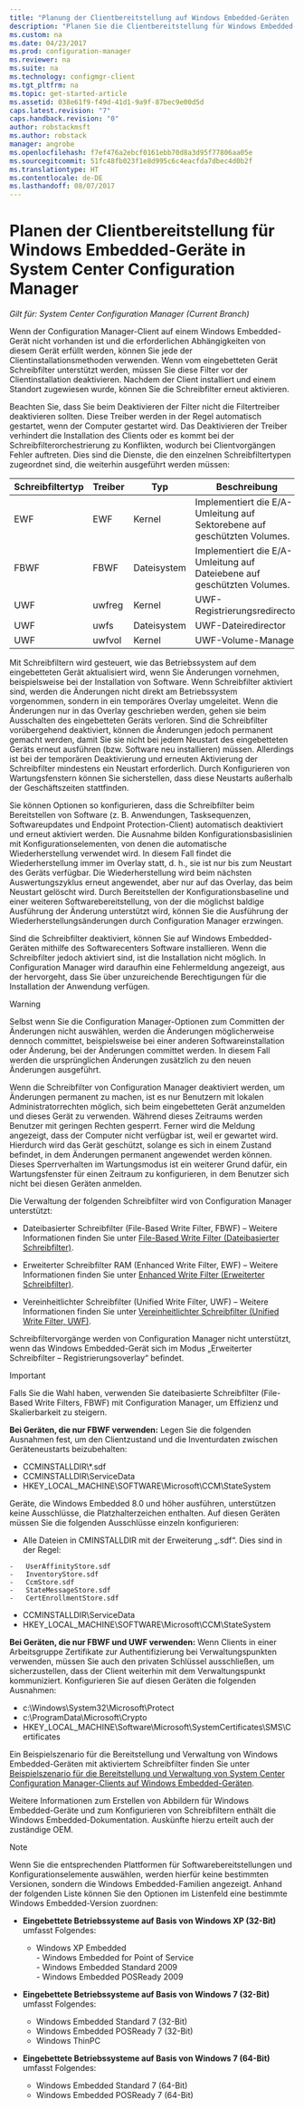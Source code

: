 ```yaml
---
title: "Planung der Clientbereitstellung auf Windows Embedded-Geräten | Microsoft-Dokumentation"
description: "Planen Sie die Clientbereitstellung für Windows Embedded-Geräte in System Center Configuration Manager"
ms.custom: na
ms.date: 04/23/2017
ms.prod: configuration-manager
ms.reviewer: na
ms.suite: na
ms.technology: configmgr-client
ms.tgt_pltfrm: na
ms.topic: get-started-article
ms.assetid: 038e61f9-f49d-41d1-9a9f-87bec9e00d5d
caps.latest.revision: "7"
caps.handback.revision: "0"
author: robstackmsft
ms.author: robstack
manager: angrobe
ms.openlocfilehash: f7ef476a2ebcf0161ebb70d8a3d95f77806aa05e
ms.sourcegitcommit: 51fc48fb023f1e8d995c6c4eacfda7dbec4d0b2f
ms.translationtype: HT
ms.contentlocale: de-DE
ms.lasthandoff: 08/07/2017
---
```

# <a name="planning-for-client-deployment-to-windows-embedded-devices-in-system-center-configuration-manager"></a>Planen der Clientbereitstellung für Windows Embedded-Geräte in System Center Configuration Manager

*Gilt für: System Center Configuration Manager (Current Branch)*

<a name="BKMK_DeployClientEmbedded"></a> Wenn der Configuration Manager-Client auf einem Windows Embedded-Gerät nicht vorhanden ist und die erforderlichen Abhängigkeiten von diesem Gerät erfüllt werden, können Sie jede der Clientinstallationsmethoden verwenden. Wenn vom eingebetteten Gerät Schreibfilter unterstützt werden, müssen Sie diese Filter vor der Clientinstallation deaktivieren. Nachdem der Client installiert und einem Standort zugewiesen wurde, können Sie die Schreibfilter erneut aktivieren.  

 Beachten Sie, dass Sie beim Deaktivieren der Filter nicht die Filtertreiber deaktivieren sollten. Diese Treiber werden in der Regel automatisch gestartet, wenn der Computer gestartet wird. Das Deaktivieren der Treiber verhindert die Installation des Clients oder es kommt bei der Schreibfilterorchestrierung zu Konflikten, wodurch bei Clientvorgängen Fehler auftreten. Dies sind die Dienste, die den einzelnen Schreibfiltertypen zugeordnet sind, die weiterhin ausgeführt werden müssen:  

|Schreibfiltertyp|Treiber|Typ|Beschreibung|  
|-----------------------|------------|----------|-----------------|  
|EWF|EWF|Kernel|Implementiert die E/A-Umleitung auf Sektorebene auf geschützten Volumes.|  
|FBWF|FBWF|Dateisystem|Implementiert die E/A-Umleitung auf Dateiebene auf geschützten Volumes.|  
|UWF|uwfreg|Kernel|UWF-Registrierungsredirector|  
|UWF|uwfs|Dateisystem|UWF-Dateiredirector|  
|UWF|uwfvol|Kernel|UWF-Volume-Manager|  

 Mit Schreibfiltern wird gesteuert, wie das Betriebssystem auf dem eingebetteten Gerät aktualisiert wird, wenn Sie Änderungen vornehmen, beispielsweise bei der Installation von Software. Wenn Schreibfilter aktiviert sind, werden die Änderungen nicht direkt am Betriebssystem vorgenommen, sondern in ein temporäres Overlay umgeleitet. Wenn die Änderungen nur in das Overlay geschrieben werden, gehen sie beim Ausschalten des eingebetteten Geräts verloren. Sind die Schreibfilter vorübergehend deaktiviert, können die Änderungen jedoch permanent gemacht werden, damit Sie sie nicht bei jedem Neustart des eingebetteten Geräts erneut ausführen (bzw. Software neu installieren) müssen. Allerdings ist bei der temporären Deaktivierung und erneuten Aktivierung der Schreibfilter mindestens ein Neustart erforderlich. Durch Konfigurieren von Wartungsfenstern können Sie sicherstellen, dass diese Neustarts außerhalb der Geschäftszeiten stattfinden.  

 Sie können Optionen so konfigurieren, dass die Schreibfilter beim Bereitstellen von Software (z. B. Anwendungen, Tasksequenzen, Softwareupdates und Endpoint Protection-Client) automatisch deaktiviert und erneut aktiviert werden. Die Ausnahme bilden Konfigurationsbasislinien mit Konfigurationselementen, von denen die automatische Wiederherstellung verwendet wird. In diesem Fall findet die Wiederherstellung immer im Overlay statt, d. h., sie ist nur bis zum Neustart des Geräts verfügbar. Die Wiederherstellung wird beim nächsten Auswertungszyklus erneut angewendet, aber nur auf das Overlay, das beim Neustart gelöscht wird. Durch Bereitstellen der Konfigurationsbaseline und einer weiteren Softwarebereitstellung, von der die möglichst baldige Ausführung der Änderung unterstützt wird, können Sie die Ausführung der Wiederherstellungsänderungen durch Configuration Manager erzwingen.  

 Sind die Schreibfilter deaktiviert, können Sie auf Windows Embedded-Geräten mithilfe des Softwarecenters Software installieren. Wenn die Schreibfilter jedoch aktiviert sind, ist die Installation nicht möglich. In Configuration Manager wird daraufhin eine Fehlermeldung angezeigt, aus der hervorgeht, dass Sie über unzureichende Berechtigungen für die Installation der Anwendung verfügen.  

> [!WARNING]  
>  Selbst wenn Sie die Configuration Manager-Optionen zum Committen der Änderungen nicht auswählen, werden die Änderungen möglicherweise dennoch committet, beispielsweise bei einer anderen Softwareinstallation oder Änderung, bei der Änderungen committet werden. In diesem Fall werden die ursprünglichen Änderungen zusätzlich zu den neuen Änderungen ausgeführt.  

 Wenn die Schreibfilter von Configuration Manager deaktiviert werden, um Änderungen permanent zu machen, ist es nur Benutzern mit lokalen Administratorrechten möglich, sich beim eingebetteten Gerät anzumelden und dieses Gerät zu verwenden. Während dieses Zeitraums werden Benutzer mit geringen Rechten gesperrt. Ferner wird die Meldung angezeigt, dass der Computer nicht verfügbar ist, weil er gewartet wird. Hierdurch wird das Gerät geschützt, solange es sich in einem Zustand befindet, in dem Änderungen permanent angewendet werden können. Dieses Sperrverhalten im Wartungsmodus ist ein weiterer Grund dafür, ein Wartungsfenster für einen Zeitraum zu konfigurieren, in dem Benutzer sich nicht bei diesen Geräten anmelden.  

 Die Verwaltung der folgenden Schreibfilter wird von Configuration Manager unterstützt:  

-   Dateibasierter Schreibfilter (File-Based Write Filter, FBWF) – Weitere Informationen finden Sie unter [File-Based Write Filter (Dateibasierter Schreibfilter)](http://go.microsoft.com/fwlink/?LinkID=204717).  

-   Erweiterter Schreibfilter RAM (Enhanced Write Filter, EWF) – Weitere Informationen finden Sie unter [Enhanced Write Filter (Erweiterter Schreibfilter)](http://go.microsoft.com/fwlink/?LinkId=204718).  

-   Vereinheitlichter Schreibfilter (Unified Write Filter, UWF) – Weitere Informationen finden Sie unter [Vereinheitlichter Schreibfilter (Unified Write Filter, UWF)](http://go.microsoft.com/fwlink/?LinkId=309236).  

 Schreibfiltervorgänge werden von Configuration Manager nicht unterstützt, wenn das Windows Embedded-Gerät sich im Modus „Erweiterter Schreibfilter – Registrierungsoverlay“ befindet.  

> [!IMPORTANT]  
>  Falls Sie die Wahl haben, verwenden Sie dateibasierte Schreibfilter (File-Based Write Filters, FBWF) mit Configuration Manager, um Effizienz und Skalierbarkeit zu steigern.
>
> **Bei Geräten, die nur FBWF verwenden:** Legen Sie die folgenden Ausnahmen fest, um den Clientzustand und die Inventurdaten zwischen Geräteneustarts beizubehalten:  
>   
>  -   CCMINSTALLDIR\\*.sdf  
> -   CCMINSTALLDIR\ServiceData  
> -   HKEY_LOCAL_MACHINE\SOFTWARE\Microsoft\CCM\StateSystem  
>   
>  Geräte, die Windows Embedded 8.0 und höher ausführen, unterstützen keine Ausschlüsse, die Platzhalterzeichen enthalten. Auf diesen Geräten müssen Sie die folgenden Ausschlüsse einzeln konfigurieren:  
>   
>  -   Alle Dateien in CMINSTALLDIR mit der Erweiterung „.sdf“. Dies sind in der Regel:  
>   
>     -   UserAffinityStore.sdf  
>     -   InventoryStore.sdf  
>     -   CcmStore.sdf  
>     -   StateMessageStore.sdf  
>     -   CertEnrollmentStore.sdf  
> -   CCMINSTALLDIR\ServiceData  
> -   HKEY_LOCAL_MACHINE\SOFTWARE\Microsoft\CCM\StateSystem  
>   
> **Bei Geräten, die nur FBWF und UWF verwenden:** Wenn Clients in einer Arbeitsgruppe Zertifikate zur Authentifizierung bei Verwaltungspunkten verwenden, müssen Sie auch den privaten Schlüssel ausschließen, um sicherzustellen, dass der Client weiterhin mit dem Verwaltungspunkt kommuniziert. Konfigurieren Sie auf diesen Geräten die folgenden Ausnahmen:  
>   
>  -   c:\Windows\System32\Microsoft\Protect  
> -   c:\ProgramData\Microsoft\Crypto  
> -   HKEY_LOCAL_MACHINE\Software\Microsoft\SystemCertificates\SMS\Certificates  

 Ein Beispielszenario für die Bereitstellung und Verwaltung von Windows Embedded-Geräten mit aktiviertem Schreibfilter finden Sie unter [Beispielszenario für die Bereitstellung und Verwaltung von System Center Configuration Manager-Clients auf Windows Embedded-Geräten](../../../../core/clients/deploy/example-scenario-for-deploying-and-managing-clients-on-windows-embedded-devices.md).  

 Weitere Informationen zum Erstellen von Abbildern für Windows Embedded-Geräte und zum Konfigurieren von Schreibfiltern enthält die Windows Embedded-Dokumentation. Auskünfte hierzu erteilt auch der zuständige OEM.  

> [!NOTE]  
>  Wenn Sie die entsprechenden Plattformen für Softwarebereitstellungen und Konfigurationselemente auswählen, werden hierfür keine bestimmten Versionen, sondern die Windows Embedded-Familien angezeigt. Anhand der folgenden Liste können Sie den Optionen im Listenfeld eine bestimmte Windows Embedded-Version zuordnen:  
>   
>  -   **Eingebettete Betriebssysteme auf Basis von Windows XP (32-Bit)** umfasst Folgendes:  
>   
>      -   Windows XP Embedded  
>     -   Windows Embedded for Point of Service  
>     -   Windows Embedded Standard 2009  
>     -   Windows Embedded POSReady 2009  
> -   **Eingebettete Betriebssysteme auf Basis von Windows 7 (32-Bit)** umfasst Folgendes:  
>   
>      -   Windows Embedded Standard 7 (32-Bit)  
>     -   Windows Embedded POSReady 7 (32-Bit)  
>     -   Windows ThinPC  
> -   **Eingebettete Betriebssysteme auf Basis von Windows 7 (64-Bit)** umfasst Folgendes:  
>   
>      -   Windows Embedded Standard 7 (64-Bit)  
>     -   Windows Embedded POSReady 7 (64-Bit)
